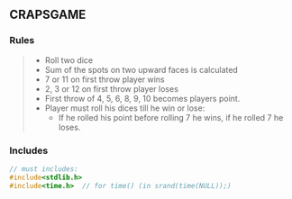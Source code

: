 ## CRAPSGAME

### Rules
>- Roll two dice
>- Sum of the spots on two upward faces is calculated
>- 7 or 11 on first throw player wins
>- 2, 3 or 12 on first throw player loses
>- First throw of 4, 5, 6, 8, 9, 10 becomes players point.
>- Player must roll his dices till he win or lose:
>    - If he rolled his point before rolling 7 he wins, if he rolled 7 he loses.

### Includes
```c
// must includes:
#include<stdlib.h>
#include<time.h>  // for time() (in srand(time(NULL));)
```
